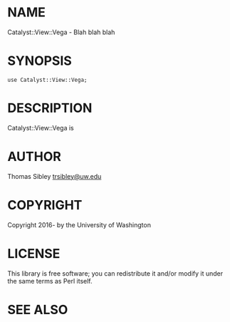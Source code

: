 # NAME

Catalyst::View::Vega - Blah blah blah

# SYNOPSIS

    use Catalyst::View::Vega;

# DESCRIPTION

Catalyst::View::Vega is

# AUTHOR

Thomas Sibley <trsibley@uw.edu>

# COPYRIGHT

Copyright 2016- by the University of Washington

# LICENSE

This library is free software; you can redistribute it and/or modify
it under the same terms as Perl itself.

# SEE ALSO
